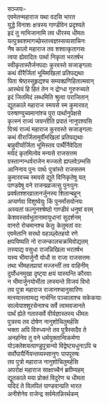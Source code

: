सञ्जयः-  
एवमेतन्महाराज यथा वदसि भारत  
युद्धे विनाशः क्षत्रस्य गाण्डीवेन प्रदृश्यते  
इदं तु नाभिजानामि तव धीरस्य धीमतः  
यत्पुत्रवशमागच्छेस्तत्त्वज्ञस्सव्यसाचिनः  
नैष कालो महाराज तव शश्वत्कृतागसः  
त्वया ह्येवादितः पार्था निकृता भरतर्षभ  
स्वीकृतास्तैर्जनपदाः कुरवस्ते सजाङ्गलाः  
कथं वीरैर्जितां भूमिमखिलां प्रतिपद्यथाः  
पिता श्रेष्ठस्सुहृद्यश्च सम्यक्प्रणिहितात्मवान्  
आस्थेयं हि हितं तेन न द्रोग्धा गुरुरुच्यते  
इदं जितमिदं लब्धमिति श्रुत्वा पराजितान्  
द्यूतकाले महाराज स्मयसे स्म कुमारवत्  
परुषाण्युच्यमानांश्च पुरा पार्थानुपेक्षसे  
कृत्स्नं राज्यं जयन्तीति प्रपातं नानुपश्यसि  
पित्र्यं राज्यं महाराज कुरवस्ते सजाङ्गलाः  
कथं वीरार्जितामुर्वीमखिलां प्रतिपद्यथाः  
बाहुवीर्यार्जिता भूमिस्तव पार्थैर्निवेदिता  
मयेदं कृतमित्येव मन्यसे राजसत्तम  
ग्रस्तान्गन्धर्वराजेन मज्जतो ह्यप्लवेऽम्भसि  
आनिनाय पुनः पार्थः पुत्रांस्ते राजसत्तम  
कुमारवच्च स्मयसे द्यूते विनिकृतेषु यत्  
पाण्डवेषु वने राजन्प्रव्रजत्सु पुनःपुनः  
प्रवर्षतश्शरव्रातानर्जुनस्य शितान्बहून्  
अप्यर्णवा विशुष्येयुः किं पुनर्मांसयोनयः  
अस्यतां फल्गुनश्श्रेष्ठो गाण्डीवं धनुषां वरम्  
केशवस्सर्वभूतानामायुधानां सुदर्शनम्  
वानरो रोचमानश्च केतुः केतुमतां वरः  
एवमेतानि सरथो वहञ्छ्वेतहयो रणे  
क्षपयिष्यति नो राजन्कालचक्रमिवोद्यतम्  
तस्याद्य वसुधा राजन्निखिला भरतर्षभ  
यस्य भीमार्जुनौ योधौ स राजा राजसत्तमः  
तथा भीमहतप्रायां मज्जन्तीं तव वाहिनीम्  
दुर्योधनमुखा दृष्ट्वा क्षयं यास्यन्ति कौरवाः  
न भीमार्जुनयोर्भीता लप्स्यन्ते विजयं विभो  
तव पुत्रा महाराज राजानश्चानुसारिणः  
मत्स्यास्त्वामद्य नार्चन्ति पञ्चालाश्च सकेकयाः  
साल्वेयाश्शूरसेनाश्च सर्वे त्वामवजानते  
पार्थं ह्येते गतास्सर्वे वीर्यज्ञास्तस्य धीमतः  
पुत्रस्य तव दोषेण नानुशोचितुमर्हसि  
भक्ता अपि विरुध्यन्ते तव पुत्रैस्सदैव ते  
अनर्हानेव तु वने धर्मयुक्तान्विकर्मणा  
योऽक्लेशयत्पाण्डुपुत्रान्यो विद्वेष्ट्यधुनाऽपि च  
सर्वोपायैर्नियन्तव्यस्सानुगः पापपूरुषः  
तव पुत्रो महाराज नानुशोचितुमर्हसि  
अपरोक्षं महाराज साक्षाच्चैनं ब्रवीम्यहम्  
द्यूतकाले मया प्रोक्तं विदुरेण च धीमता  
यदिदं ते विलपितं पाण्डवान्प्रति भारत  
अनीशेनेव राजेन्द्र सर्वमेतन्निरर्थकम्  
